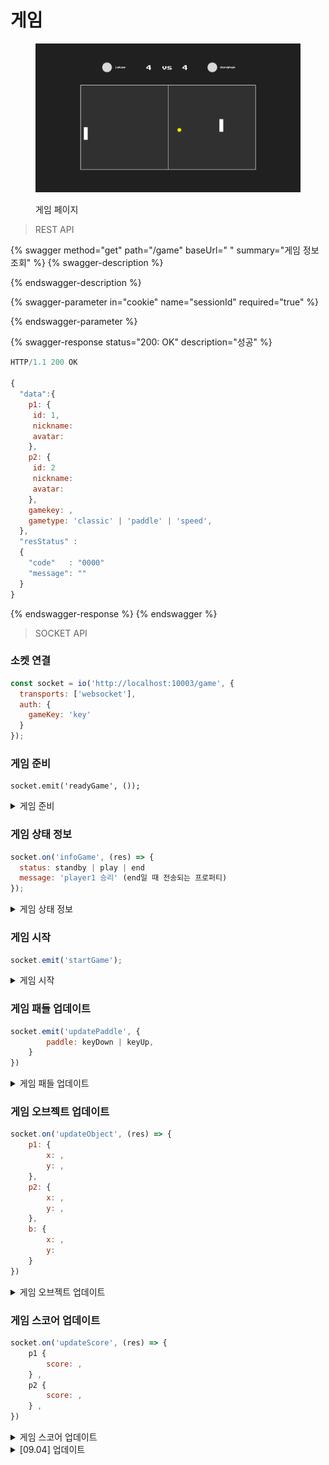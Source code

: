 # 게임

<figure><img src="../../.gitbook/assets/image (1).png" alt=""><figcaption><p>게임 페이지</p></figcaption></figure>



> REST API

{% swagger method="get" path="/game" baseUrl=" " summary="게임 정보 조회" %}
{% swagger-description %}

{% endswagger-description %}

{% swagger-parameter in="cookie" name="sessionId" required="true" %}

{% endswagger-parameter %}

{% swagger-response status="200: OK" description="성공" %}
```javascript
HTTP/1.1 200 OK

{ 
  "data":{
    p1: {
     id: 1,
     nickname:
     avatar:
    },
    p2: {
     id: 2
     nickname:
     avatar:
    },
    gamekey: ,
    gametype: 'classic' | 'paddle' | 'speed',
  },
  "resStatus" :
  {
    "code"   : "0000"
    "message": ""
  }
}
```
{% endswagger-response %}
{% endswagger %}



> SOCKET API

### 소켓 연결

```jsx
const socket = io('http://localhost:10003/game', {
  transports: ['websocket'],
  auth: {
	gameKey: 'key'
  }
});
```

### 게임 준비

```
socket.emit('readyGame', ());
```

<details>

<summary>게임 준비</summary>

* p1이 게임을 시작할 수 있게 게임 준비 요청을 받는 소켓
* p1에게 startButton 을 띄우고 버튼을 누르게함
* p1,p2 에게 모두 standby 상태를 보내주기 위함&#x20;

</details>

### 게임 상태 정보 &#x20;

```javascript
socket.on('infoGame', (res) => {
  status: standby | play | end
  message: 'player1 승리' (end일 때 전송되는 프로퍼티)
});
```

<details>

<summary>게임 상태 정보  </summary>

* 게임 상태를 받는 소켓
* standby
  * 게임이 준비되었음을 알려주는 변수
  * 3초 카운트를 띄우고 게임이 시작할 수 있도록 socket.emit('startGame')보ㅁ
* end
  * 게임이 종료 되었음을 알려주는 변수

</details>

### 게임 시작

```javascript
socket.emit('startGame');
```

<details>

<summary>게임 시작</summary>

* 게임 카운트가 끝났다고 알려주는 소켓

</details>

### 게임 패들 업데이트

```javascript
socket.emit('updatePaddle', {
        paddle: keyDown | keyUp,
    }
})
```

<details>

<summary>게임 패들 업데이트</summary>

* 패들이 이동함을 전달하는 소켓

</details>

### 게임 오브젝트 업데이트

```javascript
socket.on('updateObject', (res) => {
	p1: {
		x: ,
		y: ,
	},
	p2: {
		x: ,
		y: ,
	},
	b: {
		x: ,
		y:
	}
})
```

<details>

<summary>게임 오브젝트 업데이트</summary>

* 게임 오브젝트에 대한 데이터를 보내주는 소켓

</details>

### 게임 스코어 업데이트

```javascript
socket.on('updateScore', (res) => {
	p1 { 
		score: ,
	} ,
	p2 {
		score: ,
	} ,
})
```

<details>

<summary>게임 스코어 업데이트</summary>

* 게임 스코어가 변경되었음을 알려주는 소켓

</details>



<details>

<summary>[09.04] 업데이트</summary>

#### 1. 게임 응답 데이터 포맷이 변경되었습니다.&#x20;

```javascript
data {p1, p2} -> {p1, p2}
```

* 랩핑 비용과 네트워크 비용을 줄여 게임 성능을 높이기 위해 data랩핑을 제거하였습니다.

#### 2. 게임 종료시 받는 응답 데이터가 수정되었습니다.

* updateScore 이벤트에서 'winner'를 반환하지 않습니다.
* gameInfo 이벤트에서 status === end일 때, message프로퍼티를 추가로 반환합니다.

</details>
